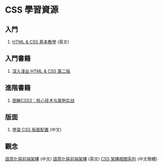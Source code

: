 # CSS 學習資源
## 入門
1. [HTML & CSS 基本教學](http://learn.shayhowe.com/html-css/) (英文)

## 入門書籍
1. [深入淺出 HTML & CSS 第二版](http://books.gotop.com.tw/v_A327)

## 進階書籍
1. [图解CSS3：核心技术与案例实战](http://www.w3cplus.com/book-comment.html)

## 版面
1. [學習 CSS 版面配置](http://zh-tw.learnlayout.com/) (中文)

## 觀念
[語意化與前端架構](http://lauraluo.github.io/2014/11/11/About-HTML-semantics-and-front-end-architecture/) (中文)
[語意化與前端架構](http://nicolasgallagher.com/about-html-semantics-front-end-architecture/) (英文)
[CSS 架構相關系列](http://www.w3cplus.com/blog/tags/284.html) (中文簡體)